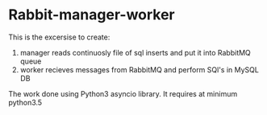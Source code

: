 # Rabbit-manager-worker

This is the excersise to create:
1. manager reads continuosly file of sql inserts and put it into RabbitMQ queue
2. worker recieves messages from RabbitMQ and perform SQl's in MySQL DB

The work done using Python3 asyncio library.
It requires at minimum python3.5
